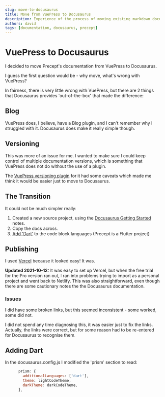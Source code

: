 ```yaml
---
slug: move-to-docusaurus
title: Move from VuePress to Docusaurus
description: Experience of the process of moving existing markdown documentation from VuePress to Docusaurus 
authors: david
tags: [documentation, docusaurus, precept]
---
```


# VuePress to Docusaurus

I decided to move Precept's documentation from VuePress to Docusaurus.

I guess the first question would be - why move, what's wrong with VuePress?

In fairness, there is very little wrong with VuePress, but there are 2 things that Docusaurus provides 'out-of-the-box' that made the difference:

## Blog

VuePress does, I believe, have a Blog plugin, and I can't remember why I struggled with it.  Docusaurus does make it really simple though.


## Versioning

This was more of an issue for me.  I wanted to make sure I could keep control of multiple documentation versions, which is something that VuePress does not do without the use of a plugin.

The [VuePress versioning plugin](https://titanium-docs-devkit.netlify.app/guide/versioning.html) for it had some caveats which made me think it would be easier just to move to Docusaurus.


## The Transition

It could not be much simpler really:

1. Created a new source project, using the [Docusaurus Getting Started](https://docusaurus.io/docs) notes.
2. Copy the docs across.
3. [Add 'Dart'](#adding-dart) to the code block languages (Precept is a Flutter project)

## Publishing

I used [Vercel](https://vercel.com/) because it looked easy! It was.

**Updated 2021-10-12:**  It was easy to set up Vercel, but when the free trial for the Pro version ran out, I ran into problems trying to import as a personal project and went back to Netlify.  This was also straightforward, even though there are some cautionary notes the the Docusaurus documentation.

### Issues

I did have some broken links, but this seemed inconsistent - some worked, some did not.  

I did not spend any time diagnosing this, it was easier just to fix the links. Actually, the links were correct, but for some reason had to be re-entered for Docusaurus to recognise them.



## Adding Dart

In the docusaurus.config.js I modified the 'prism' section to read:

```javascript {2}
      prism: {
        additionalLanguages: ['dart'],
        theme: lightCodeTheme,
        darkTheme: darkCodeTheme,
      },
```